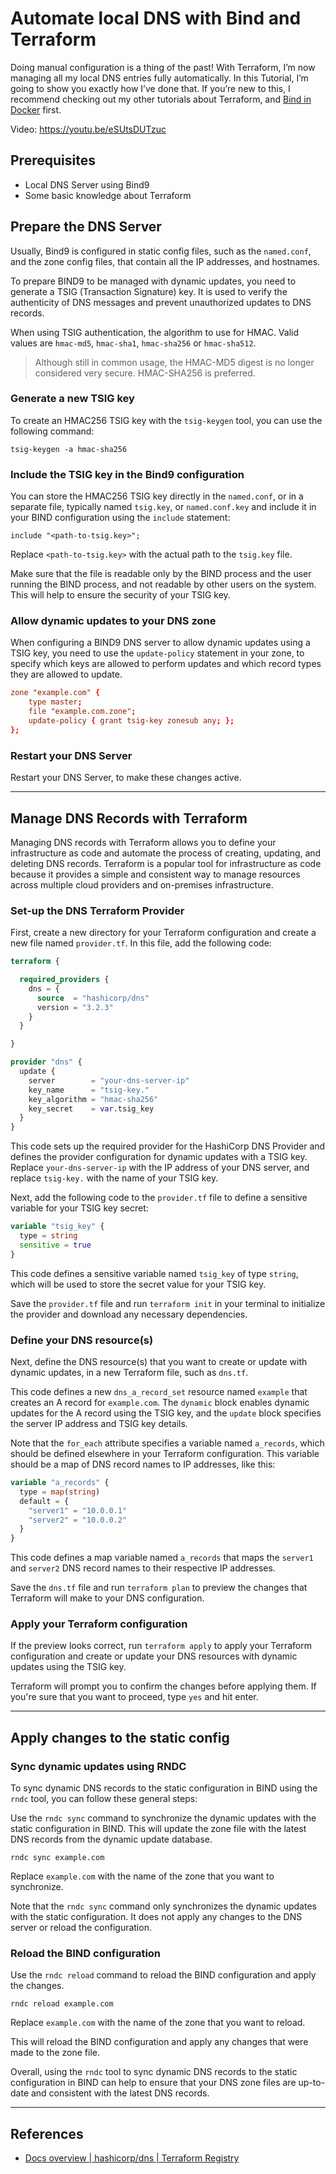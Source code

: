 # Automate local DNS with Bind and Terraform

Doing manual configuration is a thing of the past! With Terraform, I’m now managing all my local DNS entries fully automatically. In this Tutorial, I’m going to show you exactly how I’ve done that. If you’re new to this, I recommend checking out my other tutorials about Terraform, and [Bind in Docker](../bind9-docker) first.

Video: https://youtu.be/eSUtsDUTzuc


## Prerequisites

- Local DNS Server using Bind9
- Some basic knowledge about Terraform


## Prepare the DNS Server

Usually, Bind9 is configured in static config files, such as the `named.conf`, and the zone config files, that contain all the IP addresses, and hostnames.

To prepare BIND9 to be managed with dynamic updates, you need to generate a TSIG (Transaction Signature) key. It is used to verify the authenticity of DNS messages and prevent unauthorized updates to DNS records.

When using TSIG authentication, the algorithm to use for HMAC. Valid values are `hmac-md5`, `hmac-sha1`, `hmac-sha256` or `hmac-sha512`.

> Although still in common usage, the HMAC-MD5 digest is no longer considered very secure. HMAC-SHA256 is preferred.


### Generate a new TSIG key

To create an HMAC256 TSIG key with the `tsig-keygen` tool, you can use the following command:

```
tsig-keygen -a hmac-sha256
```


### Include the TSIG key in the Bind9 configuration

You can store the HMAC256 TSIG key directly in the `named.conf`, or in a separate file, typically named `tsig.key`, or `named.conf.key` and include it in your BIND configuration using the `include` statement:

```
include "<path-to-tsig.key>";
```

Replace `<path-to-tsig.key>` with the actual path to the `tsig.key` file.

Make sure that the file is readable only by the BIND process and the user running the BIND process, and not readable by other users on the system. This will help to ensure the security of your TSIG key.

### Allow dynamic updates to your DNS zone

When configuring a BIND9 DNS server to allow dynamic updates using a TSIG key, you need to use the ﻿`update-policy` statement in your zone, to specify which keys are allowed to perform updates and which record types they are allowed to update.

```conf
zone "example.com" {
    type master;
    file "example.com.zone";
    update-policy { grant tsig-key zonesub any; };
};
```

### Restart your DNS Server

Restart your DNS Server, to make these changes active.

---
## Manage DNS Records with Terraform

Managing DNS records with Terraform allows you to define your infrastructure as code and automate the process of creating, updating, and deleting DNS records. Terraform is a popular tool for infrastructure as code because it provides a simple and consistent way to manage resources across multiple cloud providers and on-premises infrastructure.

### Set-up the DNS Terraform Provider

First, create a new directory for your Terraform configuration and create a new file named `provider.tf`. In this file, add the following code:

```tf
terraform {

  required_providers {
    dns = {
      source  = "hashicorp/dns"
      version = "3.2.3"
    }
  }

}

provider "dns" {
  update {
    server        = "your-dns-server-ip"
    key_name      = "tsig-key."
    key_algorithm = "hmac-sha256"
    key_secret    = var.tsig_key
  }
}
```

This code sets up the required provider for the HashiCorp DNS Provider and defines the provider configuration for dynamic updates with a TSIG key. Replace `your-dns-server-ip` with the IP address of your DNS server, and replace `tsig-key.` with the name of your TSIG key.

Next, add the following code to the `provider.tf` file to define a sensitive variable for your TSIG key secret:

```tf
variable "tsig_key" {
  type = string
  sensitive = true
}
```

This code defines a sensitive variable named `tsig_key` of type `string`, which will be used to store the secret value for your TSIG key.

Save the `provider.tf` file and run `terraform init` in your terminal to initialize the provider and download any necessary dependencies.

### Define your DNS resource(s)

Next, define the DNS resource(s) that you want to create or update with dynamic updates, in a new Terraform file, such as `dns.tf`.

This code defines a new `dns_a_record_set` resource named `example` that creates an A record for `example.com`. The `dynamic` block enables dynamic updates for the A record using the TSIG key, and the `update` block specifies the server IP address and TSIG key details.

Note that the `for_each` attribute specifies a variable named `a_records`, which should be defined elsewhere in your Terraform configuration. This variable should be a map of DNS record names to IP addresses, like this:

```tf
variable "a_records" {
  type = map(string)
  default = {
    "server1" = "10.0.0.1"
    "server2" = "10.0.0.2"
  }
}
```

This code defines a map variable named `a_records` that maps the `server1` and `server2` DNS record names to their respective IP addresses.

Save the `dns.tf` file and run `terraform plan` to preview the changes that Terraform will make to your DNS configuration.

### Apply your Terraform configuration

If the preview looks correct, run `terraform apply` to apply your Terraform configuration and create or update your DNS resources with dynamic updates using the TSIG key.

Terraform will prompt you to confirm the changes before applying them. If you're sure that you want to proceed, type `yes` and hit enter.

---
## Apply changes to the static config

### Sync dynamic updates using RNDC

To sync dynamic DNS records to the static configuration in BIND using the `rndc` tool, you can follow these general steps:

Use the `rndc sync` command to synchronize the dynamic updates with the static configuration in BIND. This will update the zone file with the latest DNS records from the dynamic update database.

```
rndc sync example.com
```

Replace `example.com` with the name of the zone that you want to synchronize.

Note that the `rndc sync` command only synchronizes the dynamic updates with the static configuration. It does not apply any changes to the DNS server or reload the configuration.

### Reload the BIND configuration

Use the `rndc reload` command to reload the BIND configuration and apply the changes.

```
rndc reload example.com
```

Replace `example.com` with the name of the zone that you want to reload.

This will reload the BIND configuration and apply any changes that were made to the zone file.

Overall, using the `rndc` tool to sync dynamic DNS records to the static configuration in BIND can help to ensure that your DNS zone files are up-to-date and consistent with the latest DNS records.

---
## References

- [Docs overview | hashicorp/dns | Terraform Registry](https://registry.terraform.io/providers/hashicorp/dns/latest/docs)